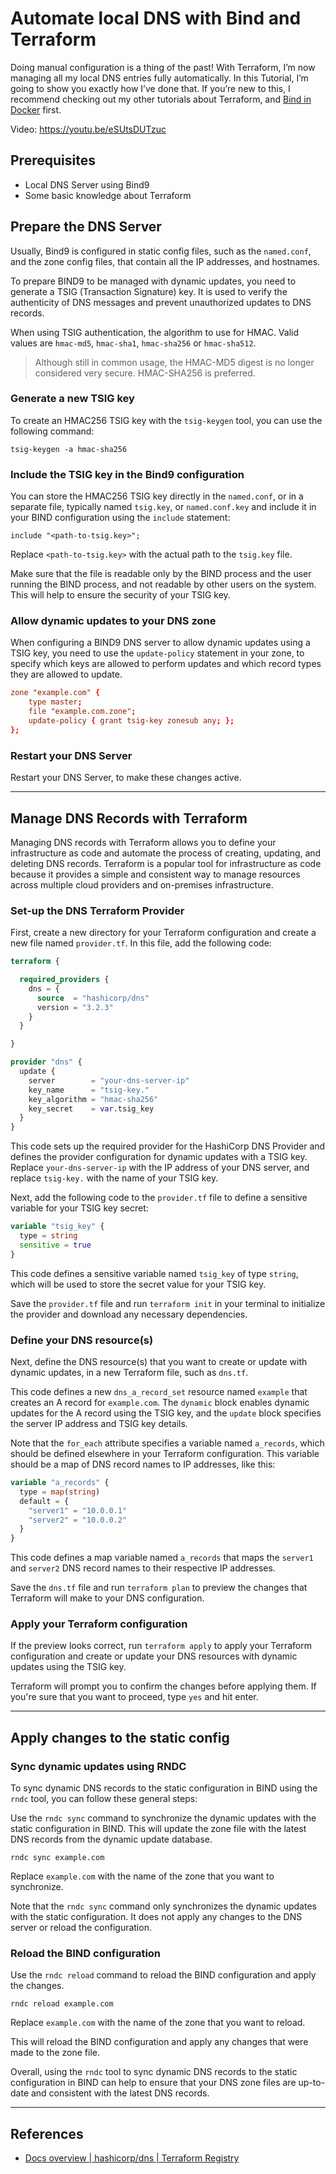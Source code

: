 # Automate local DNS with Bind and Terraform

Doing manual configuration is a thing of the past! With Terraform, I’m now managing all my local DNS entries fully automatically. In this Tutorial, I’m going to show you exactly how I’ve done that. If you’re new to this, I recommend checking out my other tutorials about Terraform, and [Bind in Docker](../bind9-docker) first.

Video: https://youtu.be/eSUtsDUTzuc


## Prerequisites

- Local DNS Server using Bind9
- Some basic knowledge about Terraform


## Prepare the DNS Server

Usually, Bind9 is configured in static config files, such as the `named.conf`, and the zone config files, that contain all the IP addresses, and hostnames.

To prepare BIND9 to be managed with dynamic updates, you need to generate a TSIG (Transaction Signature) key. It is used to verify the authenticity of DNS messages and prevent unauthorized updates to DNS records.

When using TSIG authentication, the algorithm to use for HMAC. Valid values are `hmac-md5`, `hmac-sha1`, `hmac-sha256` or `hmac-sha512`.

> Although still in common usage, the HMAC-MD5 digest is no longer considered very secure. HMAC-SHA256 is preferred.


### Generate a new TSIG key

To create an HMAC256 TSIG key with the `tsig-keygen` tool, you can use the following command:

```
tsig-keygen -a hmac-sha256
```


### Include the TSIG key in the Bind9 configuration

You can store the HMAC256 TSIG key directly in the `named.conf`, or in a separate file, typically named `tsig.key`, or `named.conf.key` and include it in your BIND configuration using the `include` statement:

```
include "<path-to-tsig.key>";
```

Replace `<path-to-tsig.key>` with the actual path to the `tsig.key` file.

Make sure that the file is readable only by the BIND process and the user running the BIND process, and not readable by other users on the system. This will help to ensure the security of your TSIG key.

### Allow dynamic updates to your DNS zone

When configuring a BIND9 DNS server to allow dynamic updates using a TSIG key, you need to use the ﻿`update-policy` statement in your zone, to specify which keys are allowed to perform updates and which record types they are allowed to update.

```conf
zone "example.com" {
    type master;
    file "example.com.zone";
    update-policy { grant tsig-key zonesub any; };
};
```

### Restart your DNS Server

Restart your DNS Server, to make these changes active.

---
## Manage DNS Records with Terraform

Managing DNS records with Terraform allows you to define your infrastructure as code and automate the process of creating, updating, and deleting DNS records. Terraform is a popular tool for infrastructure as code because it provides a simple and consistent way to manage resources across multiple cloud providers and on-premises infrastructure.

### Set-up the DNS Terraform Provider

First, create a new directory for your Terraform configuration and create a new file named `provider.tf`. In this file, add the following code:

```tf
terraform {

  required_providers {
    dns = {
      source  = "hashicorp/dns"
      version = "3.2.3"
    }
  }

}

provider "dns" {
  update {
    server        = "your-dns-server-ip"
    key_name      = "tsig-key."
    key_algorithm = "hmac-sha256"
    key_secret    = var.tsig_key
  }
}
```

This code sets up the required provider for the HashiCorp DNS Provider and defines the provider configuration for dynamic updates with a TSIG key. Replace `your-dns-server-ip` with the IP address of your DNS server, and replace `tsig-key.` with the name of your TSIG key.

Next, add the following code to the `provider.tf` file to define a sensitive variable for your TSIG key secret:

```tf
variable "tsig_key" {
  type = string
  sensitive = true
}
```

This code defines a sensitive variable named `tsig_key` of type `string`, which will be used to store the secret value for your TSIG key.

Save the `provider.tf` file and run `terraform init` in your terminal to initialize the provider and download any necessary dependencies.

### Define your DNS resource(s)

Next, define the DNS resource(s) that you want to create or update with dynamic updates, in a new Terraform file, such as `dns.tf`.

This code defines a new `dns_a_record_set` resource named `example` that creates an A record for `example.com`. The `dynamic` block enables dynamic updates for the A record using the TSIG key, and the `update` block specifies the server IP address and TSIG key details.

Note that the `for_each` attribute specifies a variable named `a_records`, which should be defined elsewhere in your Terraform configuration. This variable should be a map of DNS record names to IP addresses, like this:

```tf
variable "a_records" {
  type = map(string)
  default = {
    "server1" = "10.0.0.1"
    "server2" = "10.0.0.2"
  }
}
```

This code defines a map variable named `a_records` that maps the `server1` and `server2` DNS record names to their respective IP addresses.

Save the `dns.tf` file and run `terraform plan` to preview the changes that Terraform will make to your DNS configuration.

### Apply your Terraform configuration

If the preview looks correct, run `terraform apply` to apply your Terraform configuration and create or update your DNS resources with dynamic updates using the TSIG key.

Terraform will prompt you to confirm the changes before applying them. If you're sure that you want to proceed, type `yes` and hit enter.

---
## Apply changes to the static config

### Sync dynamic updates using RNDC

To sync dynamic DNS records to the static configuration in BIND using the `rndc` tool, you can follow these general steps:

Use the `rndc sync` command to synchronize the dynamic updates with the static configuration in BIND. This will update the zone file with the latest DNS records from the dynamic update database.

```
rndc sync example.com
```

Replace `example.com` with the name of the zone that you want to synchronize.

Note that the `rndc sync` command only synchronizes the dynamic updates with the static configuration. It does not apply any changes to the DNS server or reload the configuration.

### Reload the BIND configuration

Use the `rndc reload` command to reload the BIND configuration and apply the changes.

```
rndc reload example.com
```

Replace `example.com` with the name of the zone that you want to reload.

This will reload the BIND configuration and apply any changes that were made to the zone file.

Overall, using the `rndc` tool to sync dynamic DNS records to the static configuration in BIND can help to ensure that your DNS zone files are up-to-date and consistent with the latest DNS records.

---
## References

- [Docs overview | hashicorp/dns | Terraform Registry](https://registry.terraform.io/providers/hashicorp/dns/latest/docs)